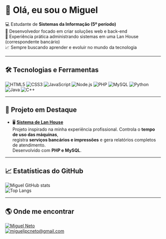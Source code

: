 # 👋 Olá, eu sou o Miguel  

💻 Estudante de **Sistemas da Informação (5º período)**  
🚀 Desenvolvedor focado em criar soluções web e back-end  
🏦 Experiência prática administrando sistemas em uma Lan House (correspondente bancário)  
📈 Sempre buscando aprender e evoluir no mundo da tecnologia  

---

## 🛠️ Tecnologias e Ferramentas

![HTML5](https://img.shields.io/badge/HTML5-E34F26?style=for-the-badge&logo=html5&logoColor=white)
![CSS3](https://img.shields.io/badge/CSS3-1572B6?style=for-the-badge&logo=css3&logoColor=white)
![JavaScript](https://img.shields.io/badge/JavaScript-F7DF1E?style=for-the-badge&logo=javascript&logoColor=black)
![Node.js](https://img.shields.io/badge/Node.js-339933?style=for-the-badge&logo=nodedotjs&logoColor=white)
![PHP](https://img.shields.io/badge/PHP-777BB4?style=for-the-badge&logo=php&logoColor=white)
![MySQL](https://img.shields.io/badge/MySQL-4479A1?style=for-the-badge&logo=mysql&logoColor=white)
![Python](https://img.shields.io/badge/Python-3776AB?style=for-the-badge&logo=python&logoColor=white)
![Java](https://img.shields.io/badge/Java-007396?style=for-the-badge&logo=java&logoColor=white)
![C++](https://img.shields.io/badge/C++-00599C?style=for-the-badge&logo=c%2B%2B&logoColor=white)

---

## 📌 Projeto em Destaque

- 🖥️ [**Sistema de Lan House**](#)  
  Projeto inspirado na minha experiência profissional. Controla o **tempo de uso das máquinas**,  
  registra **serviços bancários e impressões** e gera relatórios completos de atendimento.  
  Desenvolvido com **PHP e MySQL**.  

---

## 📈 Estatísticas do GitHub

![Miguel GitHub stats](https://github-readme-stats.vercel.app/api?username=SEU-USUARIO&show_icons=true&theme=radical)  
![Top Langs](https://github-readme-stats.vercel.app/api/top-langs/?username=SEU-USUARIO&layout=compact&theme=radical)

---

## 🌎 Onde me encontrar

[![Miguel Neto](https://img.shields.io/badge/LinkedIn-0077B5?style=for-the-badge&logo=linkedin&logoColor=white)](https://linkedin.com/in/SEU-LINKEDIN)  
[![migueljpcneto@gmail.com](https://img.shields.io/badge/-Email-D14836?style=for-the-badge&logo=gmail&logoColor=white)](mailto:SEU-EMAIL)
